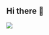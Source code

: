## Hi there 👋

![](https://raw.githubusercontent.com/nr0728/github-stats/a83f979e0d8bf85b87b94ae2103e1a931c86f181/generated/overview.svg)
